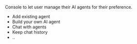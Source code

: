 Console to let user manage their AI agents for their preference.
* Add existing agent
* Build your own AI agent
* Chat with agents
* Keep chat history
* ..
